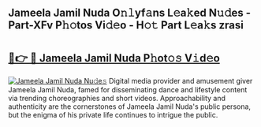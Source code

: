 ## Jameela Jamil Nuda O𝚗𝚕yf𝚊ns L𝚎a𝚔ed N𝚞𝚍es - Part-XFv P𝚑𝚘tos Vi𝚍𝚎o - H𝚘𝚝 Part L𝚎a𝚔s zrasi

# <h2><a href="http://kfeeute.oniu.top/?m=Jameela+Jamil+Nuda">🔗👉 🔴 Jameela Jamil Nuda P𝚑ot𝚘𝚜 V𝚒d𝚎o</a></h2>

[![Jameela Jamil Nuda Nu𝚍e𝚜](https://i.imgur.com/0qMVB7G.gif)](http://kfeeute.oniu.top/?m=Jameela+Jamil+Nuda)
Digital media provider and amusement giver Jameela Jamil Nuda, famed for disseminating dance and lifestyle content via trending choreographies and short videos. Approachability and authenticity are the cornerstones of Jameela Jamil Nuda's public persona, but the enigma of his private life continues to intrigue the public.  
